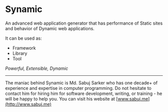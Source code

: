 # Synamic 
An advanced web application generator that has performance of Static sites and behavior of Dynamic web applications.

It can be used as:

- Framework
- Library
- Tool

*Powerful, Extensible, Dynamic*

---

The maniac behind Synamic is Md. Sabuj Sarker who has one decade+ of experience and expertise in computer programming.
Do not hesitate to contact him for hiring him for software development, writing, or training - he will be happy to help you.
You can visit his website at [www.sabuj.me](http://www.sabuj.me)
